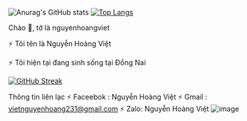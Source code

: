 ![Anurag's GitHub stats](https://github-readme-stats.vercel.app/api?username=NguyenHoangViet&show_icons=true&theme=dracula)  [![Top Langs](https://github-readme-stats.vercel.app/api/top-langs/?username=NguyenHoangViet&theme=dracula)](https://github.com/anuraghazra/github-readme-stats)         

Chào 👋, tớ là nguyenhoangviet

⚡ Tôi tên là Nguyễn Hoàng Việt

⚡ Tôi hiện tại đang sinh sống tại Đồng Nai

[![GitHub Streak](https://github-readme-streak-stats.herokuapp.com/?user=xCelx&theme=dark)](https://github.com/xCelx/github-readme-streak-stats)

Thông tin liên lạc
⚡ Faceebok : Nguyễn Hoàng Việt
⚡ Gmail : vietnguyenhoang231@gmail.com
⚡ Zalo: Nguyễn Hoàng Việt
![image](https://user-images.githubusercontent.com/89697250/137607147-38b3befd-cf75-4d0c-99c8-cad868a0e651.png)

